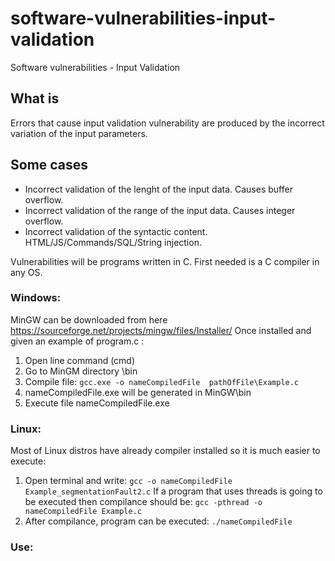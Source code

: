 # software-vulnerabilities-input-validation
Software vulnerabilities - Input Validation

## What is
Errors that cause input validation vulnerability are produced by the incorrect variation of the input parameters.

## Some cases
- Incorrect validation of the lenght of the input data. Causes buffer overflow.
- Incorrect validation of the range of the input data. Causes integer overflow.
- Incorrect validation of the syntactic content. HTML/JS/Commands/SQL/String injection.


Vulnerabilities will be programs written in C. First needed is a C compiler in any OS.
### Windows:
MinGW can be downloaded from here https://sourceforge.net/projects/mingw/files/Installer/
Once installed and given an example of program.c :
1.	Open line command (cmd)
2.	Go to MinGM directory \bin
3.	Compile file: ``` gcc.exe -o nameCompiledFile  pathOfFile\Example.c ```
4.	nameCompiledFile.exe will be generated in MinGW\bin
5.	Execute file nameCompiledFile.exe

### Linux:
Most of Linux distros have already compiler installed so it is much easier to execute:
1.	Open terminal and write: ``` gcc -o nameCompiledFile Example_segmentationFault2.c ```
If a program that uses threads is going to be executed then compilance should be:
``` gcc -pthread -o nameCompiledFile Example.c ```
2.	After compilance, program can be executed:
``` ./nameCompiledFile ```

### Use:
